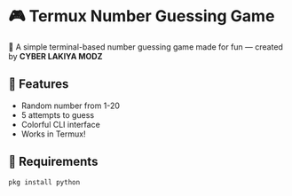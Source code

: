# 🎮 Termux Number Guessing Game

🧠 A simple terminal-based number guessing game made for fun — created by **CYBER LAKIYA MODZ**

## 🚀 Features
- Random number from 1-20
- 5 attempts to guess
- Colorful CLI interface
- Works in Termux!

## 🧾 Requirements

```bash
pkg install python
